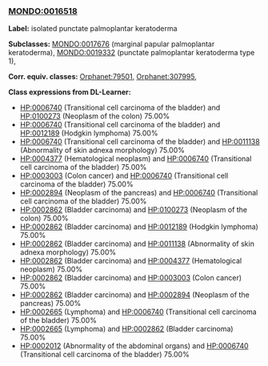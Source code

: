 
### [MONDO:0016518](http://purl.obolibrary.org/obo/MONDO_0016518)
**Label:** isolated punctate palmoplantar keratoderma

**Subclasses:** [MONDO:0017676](http://purl.obolibrary.org/obo/MONDO_0017676) (marginal papular palmoplantar keratoderma), [MONDO:0019332](http://purl.obolibrary.org/obo/MONDO_0019332) (punctate palmoplantar keratoderma type 1), 

**Corr. equiv. classes:** [Orphanet:79501](http://www.orpha.net/ORDO/Orphanet_79501), [Orphanet:307995](http://www.orpha.net/ORDO/Orphanet_307995), 

**Class expressions from DL-Learner:**

- [HP:0006740](http://purl.obolibrary.org/obo/HP_0006740) (Transitional cell carcinoma of the bladder) and [HP:0100273](http://purl.obolibrary.org/obo/HP_0100273) (Neoplasm of the colon) 75.00%
- [HP:0006740](http://purl.obolibrary.org/obo/HP_0006740) (Transitional cell carcinoma of the bladder) and [HP:0012189](http://purl.obolibrary.org/obo/HP_0012189) (Hodgkin lymphoma) 75.00%
- [HP:0006740](http://purl.obolibrary.org/obo/HP_0006740) (Transitional cell carcinoma of the bladder) and [HP:0011138](http://purl.obolibrary.org/obo/HP_0011138) (Abnormality of skin adnexa morphology) 75.00%
- [HP:0004377](http://purl.obolibrary.org/obo/HP_0004377) (Hematological neoplasm) and [HP:0006740](http://purl.obolibrary.org/obo/HP_0006740) (Transitional cell carcinoma of the bladder) 75.00%
- [HP:0003003](http://purl.obolibrary.org/obo/HP_0003003) (Colon cancer) and [HP:0006740](http://purl.obolibrary.org/obo/HP_0006740) (Transitional cell carcinoma of the bladder) 75.00%
- [HP:0002894](http://purl.obolibrary.org/obo/HP_0002894) (Neoplasm of the pancreas) and [HP:0006740](http://purl.obolibrary.org/obo/HP_0006740) (Transitional cell carcinoma of the bladder) 75.00%
- [HP:0002862](http://purl.obolibrary.org/obo/HP_0002862) (Bladder carcinoma) and [HP:0100273](http://purl.obolibrary.org/obo/HP_0100273) (Neoplasm of the colon) 75.00%
- [HP:0002862](http://purl.obolibrary.org/obo/HP_0002862) (Bladder carcinoma) and [HP:0012189](http://purl.obolibrary.org/obo/HP_0012189) (Hodgkin lymphoma) 75.00%
- [HP:0002862](http://purl.obolibrary.org/obo/HP_0002862) (Bladder carcinoma) and [HP:0011138](http://purl.obolibrary.org/obo/HP_0011138) (Abnormality of skin adnexa morphology) 75.00%
- [HP:0002862](http://purl.obolibrary.org/obo/HP_0002862) (Bladder carcinoma) and [HP:0004377](http://purl.obolibrary.org/obo/HP_0004377) (Hematological neoplasm) 75.00%
- [HP:0002862](http://purl.obolibrary.org/obo/HP_0002862) (Bladder carcinoma) and [HP:0003003](http://purl.obolibrary.org/obo/HP_0003003) (Colon cancer) 75.00%
- [HP:0002862](http://purl.obolibrary.org/obo/HP_0002862) (Bladder carcinoma) and [HP:0002894](http://purl.obolibrary.org/obo/HP_0002894) (Neoplasm of the pancreas) 75.00%
- [HP:0002665](http://purl.obolibrary.org/obo/HP_0002665) (Lymphoma) and [HP:0006740](http://purl.obolibrary.org/obo/HP_0006740) (Transitional cell carcinoma of the bladder) 75.00%
- [HP:0002665](http://purl.obolibrary.org/obo/HP_0002665) (Lymphoma) and [HP:0002862](http://purl.obolibrary.org/obo/HP_0002862) (Bladder carcinoma) 75.00%
- [HP:0002012](http://purl.obolibrary.org/obo/HP_0002012) (Abnormality of the abdominal organs) and [HP:0006740](http://purl.obolibrary.org/obo/HP_0006740) (Transitional cell carcinoma of the bladder) 75.00%


